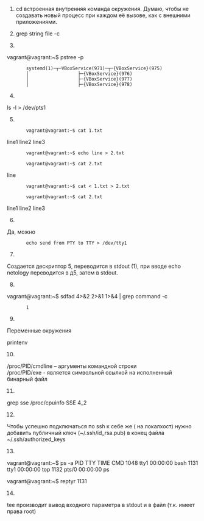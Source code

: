 1. cd встроенная внутренняя команда окружения. Думаю, чтобы не создавать новый процесс при каждом её вызове, как с внешними приложениями.

2. grep string file -c

3.
vagrant@vagrant:~$ pstree -p

           systemd(1)─┬─VBoxService(971)─┬─{VBoxService}(975)
           │                  ├─{VBoxService}(976)
           │                  ├─{VBoxService}(977)
           │                  ├─{VBoxService}(978)

4.
ls -l > /dev/pts1

5.

           vagrant@vagrant:~$ cat 1.txt
line1
line2
line3

           vagrant@vagrant:~$ echo line > 2.txt

           vagrant@vagrant:~$ cat 2.txt
line

           vagrant@vagrant:~$ cat < 1.txt > 2.txt

           vagrant@vagrant:~$ cat 2.txt
line1
line2
line3

6.
Да, можно

           echo send from PTY to TTY > /dev/tty1

7. 
Создается дескриптор 5, переводится в stdout (1), при вводе echo netology переводится в д5, затем в stdout.

8.
vagrant@vagrant:~$ sdfad 4>&2 2>&1 1>&4 | grep command -c

           1

9.
Переменные окружения

printenv

10.
/proc/PID/cmdline – аргументы командной строки   
/proc/PID/exe -  является символьной ссылкой на исполненный бинарный файл

11.
grep sse /proc/cpuinfo
SSE 4_2

12.
Чтобы успешно подключаться по ssh к себе же ( на локалхост) нужно добавить публичный ключ (~/.ssh/id_rsa.pub) в конец файла ~/.ssh/authorized_keys

13.

 vagrant@vagrant:~$ ps -a
    PID TTY          TIME CMD
   1048 tty1     00:00:00 bash
   1131 tty1     00:00:00 top
   1132 pts/0    00:00:00 ps

 vagrant@vagrant:~$ reptyr 1131

14. 
tee производит вывод входного параметра в stdout и в файл (т.к. имеет права root) 
